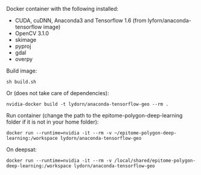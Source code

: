 Docker container with the following installed:
- CUDA, cuDNN, Anaconda3 and Tensorflow 1.6 (from lyforn/anaconda-tensorflow image)
- OpenCV 3.1.0
- skimage
- pyproj
- gdal
- overpy

Build image:
```
sh build.sh
```

Or (does not take care of dependencies):
```
nvidia-docker build -t lydorn/anaconda-tensorflow-geo --rm .
```

Run container (change the path to the epitome-polygon-deep-learning folder if it is not in your home folder):
```
docker run --runtime=nvidia -it --rm -v ~/epitome-polygon-deep-learning:/workspace lydorn/anaconda-tensorflow-geo
```

On deepsat:
```
docker run --runtime=nvidia -it --rm -v /local/shared/epitome-polygon-deep-learning:/workspace lydorn/anaconda-tensorflow-geo
```